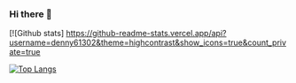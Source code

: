 ### Hi there 👋

<!--
**denny61302/denny61302** is a ✨ _special_ ✨ repository because its `README.md` (this file) appears on your GitHub profile.

Here are some ideas to get you started:

- 🔭 I’m currently working on ...
- 🌱 I’m currently learning ...
- 👯 I’m looking to collaborate on ...
- 🤔 I’m looking for help with ...
- 💬 Ask me about ...
- 📫 How to reach me: ...
- 😄 Pronouns: ...
- ⚡ Fun fact: ...
-->

[![Github stats] https://github-readme-stats.vercel.app/api?username=denny61302&theme=highcontrast&show_icons=true&count_private=true

[![Top Langs](https://github-readme-stats.vercel.app/api/top-langs/?username=denny61302&langs_count=10&layout=compact&hide=JavaScript,CSS%2B%2B,cc,cp,cxx,h,h++,hh,hpp,hxx,inc,inl,ino,ipp,ixx,re,tcc,tpp%22/%3E)](https://github.com/anuraghazra/github-readme-stats)
